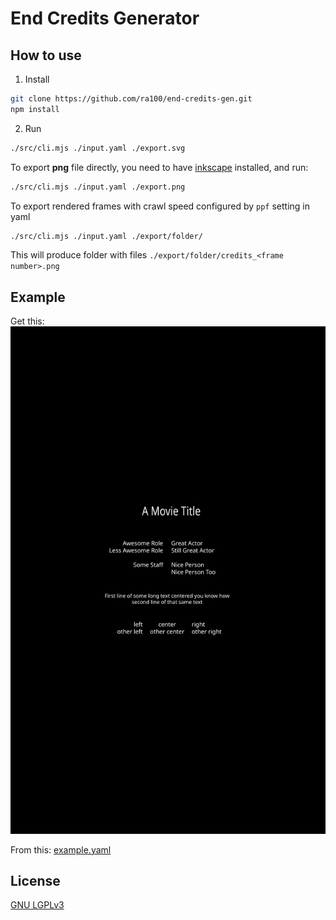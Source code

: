 # End Credits Generator

## How to use

1. Install

```sh
git clone https://github.com/ra100/end-credits-gen.git
npm install
```

2. Run

```bash
./src/cli.mjs ./input.yaml ./export.svg
```

To export **png** file directly, you need to have [inkscape](https://inkscape.org)
installed, and run:

```bash
./src/cli.mjs ./input.yaml ./export.png
```

To export rendered frames with crawl speed configured by `ppf` setting in yaml

```bash
./src/cli.mjs ./input.yaml ./export/folder/
```

This will produce folder with files `./export/folder/credits_<frame number>.png`

## Example

Get this:
![](./example.svg)

From this: [example.yaml](./example.yaml)

## License

[GNU LGPLv3](./LICENSE)
